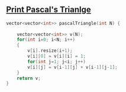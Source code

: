 ## [Print Pascal's Trianlge](https://www.codingninjas.com/codestudio/problems/print-pascal-s-triangle_6917910?utm_source=striver&utm_medium=website&utm_campaign=a_zcoursetuf)
``` cpp
vector<vector<int>> pascalTriangle(int N) {
    
    vector<vector<int>> v(N);
    for(int i=0; i<N; i++)
    {
        v[i].resize(i+1);
        v[i][0] = v[i][i] = 1;
        for(int j=1; j<i; j++)
        v[i][j] = v[i-1][j] + v[i-1][j-1];
    }
    return v;
}
```
